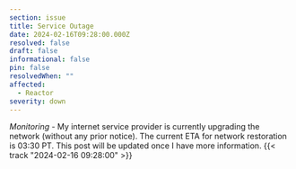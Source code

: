 ```yaml
---
section: issue
title: Service Outage
date: 2024-02-16T09:28:00.000Z
resolved: false
draft: false
informational: false
pin: false
resolvedWhen: ""
affected:
  - Reactor
severity: down
---
```

*Monitoring* - My internet service provider is currently upgrading the network (without any prior notice). The current ETA for network restoration is 03:30 PT. This post will be updated once I have more information. {{< track "2024-02-16 09:28:00" >}}